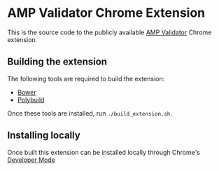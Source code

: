 <!---
Copyright 2016 The AMP HTML Authors. All Rights Reserved.

Licensed under the Apache License, Version 2.0 (the "License");
you may not use this file except in compliance with the License.
You may obtain a copy of the License at

      http://www.apache.org/licenses/LICENSE-2.0

Unless required by applicable law or agreed to in writing, software
distributed under the License is distributed on an "AS-IS" BASIS,
WITHOUT WARRANTIES OR CONDITIONS OF ANY KIND, either express or implied.
See the License for the specific language governing permissions and
limitations under the License.
-->

# AMP Validator Chrome Extension

This is the source code to the publicly available [AMP Validator](https://chrome.google.com/webstore/detail/amp-validator/nmoffdblmcmgeicmolmhobpoocbbmknc) Chrome extension.

## Building the extension

The following tools are required to build the extension:

-   [Bower](https://bower.io/)
-   [Polybuild](https://github.com/PolymerLabs/polybuild)

Once these tools are installed, run `./build_extension.sh`.

## Installing locally

Once built this extension can be installed locally through Chrome's [Developer
Mode](https://developer.chrome.com/extensions/faq#faq-dev-01)
